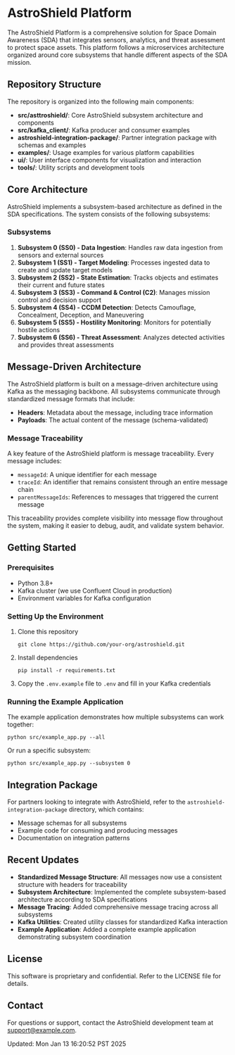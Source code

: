 # AstroShield Platform

The AstroShield Platform is a comprehensive solution for Space Domain Awareness (SDA) that integrates sensors, analytics, and threat assessment to protect space assets. This platform follows a microservices architecture organized around core subsystems that handle different aspects of the SDA mission.

## Repository Structure

The repository is organized into the following main components:

- **src/asttroshield/**: Core AstroShield subsystem architecture and components
- **src/kafka_client/**: Kafka producer and consumer examples
- **astroshield-integration-package/**: Partner integration package with schemas and examples
- **examples/**: Usage examples for various platform capabilities
- **ui/**: User interface components for visualization and interaction
- **tools/**: Utility scripts and development tools

## Core Architecture

AstroShield implements a subsystem-based architecture as defined in the SDA specifications. The system consists of the following subsystems:

### Subsystems

1. **Subsystem 0 (SS0) - Data Ingestion**: Handles raw data ingestion from sensors and external sources
2. **Subsystem 1 (SS1) - Target Modeling**: Processes ingested data to create and update target models
3. **Subsystem 2 (SS2) - State Estimation**: Tracks objects and estimates their current and future states
4. **Subsystem 3 (SS3) - Command & Control (C2)**: Manages mission control and decision support
5. **Subsystem 4 (SS4) - CCDM Detection**: Detects Camouflage, Concealment, Deception, and Maneuvering
6. **Subsystem 5 (SS5) - Hostility Monitoring**: Monitors for potentially hostile actions
7. **Subsystem 6 (SS6) - Threat Assessment**: Analyzes detected activities and provides threat assessments

## Message-Driven Architecture

The AstroShield platform is built on a message-driven architecture using Kafka as the messaging backbone. All subsystems communicate through standardized message formats that include:

- **Headers**: Metadata about the message, including trace information
- **Payloads**: The actual content of the message (schema-validated)

### Message Traceability

A key feature of the AstroShield platform is message traceability. Every message includes:

- `messageId`: A unique identifier for each message
- `traceId`: An identifier that remains consistent through an entire message chain
- `parentMessageIds`: References to messages that triggered the current message

This traceability provides complete visibility into message flow throughout the system, making it easier to debug, audit, and validate system behavior.

## Getting Started

### Prerequisites

- Python 3.8+
- Kafka cluster (we use Confluent Cloud in production)
- Environment variables for Kafka configuration

### Setting Up the Environment

1. Clone this repository
   ```
   git clone https://github.com/your-org/astroshield.git
   ```

2. Install dependencies
   ```
   pip install -r requirements.txt
   ```

3. Copy the `.env.example` file to `.env` and fill in your Kafka credentials

### Running the Example Application

The example application demonstrates how multiple subsystems can work together:

```
python src/example_app.py --all
```

Or run a specific subsystem:

```
python src/example_app.py --subsystem 0
```

## Integration Package

For partners looking to integrate with AstroShield, refer to the `astroshield-integration-package` directory, which contains:

- Message schemas for all subsystems
- Example code for consuming and producing messages
- Documentation on integration patterns

## Recent Updates

- **Standardized Message Structure**: All messages now use a consistent structure with headers for traceability
- **Subsystem Architecture**: Implemented the complete subsystem-based architecture according to SDA specifications
- **Message Tracing**: Added comprehensive message tracing across all subsystems
- **Kafka Utilities**: Created utility classes for standardized Kafka interaction
- **Example Application**: Added a complete example application demonstrating subsystem coordination

## License

This software is proprietary and confidential. Refer to the LICENSE file for details.

## Contact

For questions or support, contact the AstroShield development team at support@example.com.


Updated: Mon Jan 13 16:20:52 PST 2025
